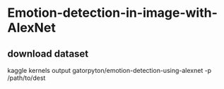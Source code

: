 # Emotion-detection-in-image-with-AlexNet


## download dataset
kaggle kernels output gatorpyton/emotion-detection-using-alexnet -p /path/to/dest
